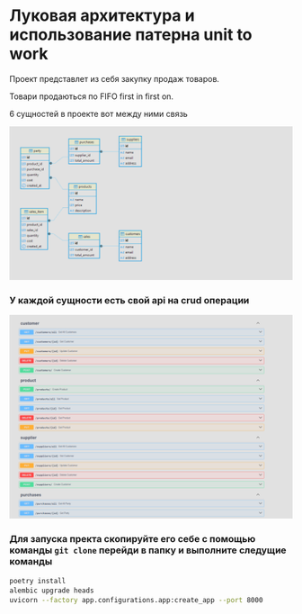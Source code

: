 # Луковая архитектура и использование патерна unit to work
Проект представлет из себя закупку продаж товаров.

Товари продаються по FIFO first in first on.

6 сущностей в проекте вот между ними связь

![dependency](public/database.png "entity")

### У каждой сущности есть свой **api** на **crud** операции
![api](public/api.png "api")
### Для запуска пректа скопируйте его себе с помощью команды `git clone` перейди в папку и выполните следущие команды 


``` bash 
poetry install 
alembic upgrade heads
uvicorn --factory app.configurations.app:create_app --port 8000 
```

